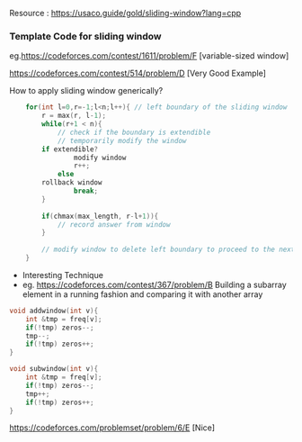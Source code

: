 
Resource : https://usaco.guide/gold/sliding-window?lang=cpp

### Template Code for sliding window 

eg.https://codeforces.com/contest/1611/problem/F [variable-sized window]

https://codeforces.com/contest/514/problem/D [Very Good Example]

How to apply sliding window generically? 

```cpp
    for(int l=0,r=-1;l<n;l++){ // left boundary of the sliding window
        r = max(r, l-1);
        while(r+1 < n){
            // check if the boundary is extendible
            // temporarily modify the window
	    if extendible? 
                modify window 
                r++;
            else 
		rollback window 
                break;
        }
        
        if(chmax(max_length, r-l+1)){
            // record answer from window
        }
        
        // modify window to delete left boundary to proceed to the next. 
    }
```

* Interesting Technique 
* eg. https://codeforces.com/contest/367/problem/B
Building a subarray element in a running fashion and comparing it with another array


```cpp
void addwindow(int v){
	int &tmp = freq[v];
	if(!tmp) zeros--;
	tmp--;
	if(!tmp) zeros++;
}

void subwindow(int v){
	int &tmp = freq[v];
	if(!tmp) zeros--;
	tmp++;
	if(!tmp) zeros++;
}
```

https://codeforces.com/problemset/problem/6/E [Nice]
